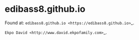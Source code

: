# edibass8.github.io


Found at: `edibass8.github.io <https://edibass8.github.io>`_.

`Ekpo David <http://www.david.ekpofamily.com>`_.
